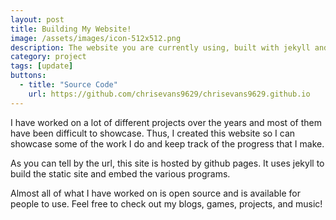 ```yaml
---
layout: post
title: Building My Website!
image: /assets/images/icon-512x512.png
description: The website you are currently using, built with jekyll and hosted with github pages.
category: project
tags: [update]
buttons:
  - title: "Source Code"
    url: https://github.com/chrisevans9629/chrisevans9629.github.io
---
```


I have worked on a lot of different projects over the years and most of them have been difficult to showcase.  Thus, I created this website so I can showcase some of the work I do and keep track of the progress that I make.

As you can tell by the url, this site is hosted by github pages.  It uses jekyll to build the static site and embed the various programs.

Almost all of what I have worked on is open source and is available for people to use.  Feel free to check out my blogs, games, projects, and music!
